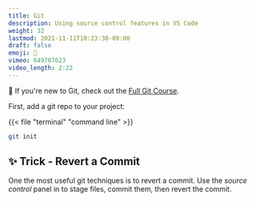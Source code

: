 ```yaml
---
title: Git
description: Using source control features in VS Code
weight: 32
lastmod: 2021-11-11T10:23:30-09:00
draft: false
emoji: 🍴
vimeo: 649707623
video_length: 2:22
---
```


🍴 If you're new to Git, check out the [Full Git Course](https://fireship.io/courses/git/).

First, add a git repo to your project:

{{< file "terminal" "command line" >}}
```bash
git init
```

## ✨ Trick - Revert a Commit

One the most useful git techniques is to revert a commit. Use the *source control* panel in  to stage files, commit them, then revert the commit.